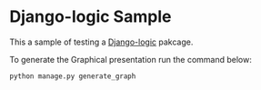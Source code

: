 # Django-logic Sample

This a sample of testing a [Django-logic](https://github.com/Borderless360/django-logic) pakcage.


To generate the Graphical presentation run the command below:

 ```
 python manage.py generate_graph
 ```

